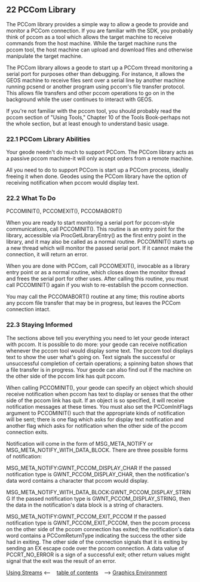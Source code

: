 ## 22 PCCom Library

The PCCom library provides a simple way to allow a geode to provide and 
monitor a PCCom connection. If you are familiar with the SDK, you probably 
think of pccom as a tool which allows the target machine to receive 
commands from the host machine. While the target machine runs the pccom 
tool, the host machine can upload and download files and otherwise 
manipulate the target machine.

The PCCom library allows a geode to start up a PCCom thread monitoring a 
serial port for purposes other than debugging. For instance, it allows the 
GEOS machine to receive files sent over a serial line by another machine 
running pcsend or another program using pccom's file transfer protocol. This 
allows file transfers and other pccom operations to go on in the background 
while the user continues to interact with GEOS.

If you're not familiar with the pccom tool, you should probably read the 
pccom section of "Using Tools," Chapter 10 of the Tools Book-perhaps not 
the whole section, but at least enough to understand basic usage.

### 22.1 PCCom Library Abilities

Your geode needn't do much to support PCCom. The PCCom library acts as a 
passive pccom machine-it will only accept orders from a remote machine. 

All you need to do to support PCCom is start up a PCCom process, ideally 
freeing it when done. Geodes using the PCCom library have the option of 
receiving notification when pccom would display text.

### 22.2 What To Do

PCCOMINIT(), PCCOMEXIT(), PCCOMABORT()

When you are ready to start monitoring a serial port for pccom-style 
communications, call PCCOMINIT(). This routine is an entry point for the 
library, accessible via ProcGetLibraryEntry() as the first entry point in the 
library, and it may also be called as a normal routine. PCCOMINIT() starts up 
a new thread which will monitor the passed serial port. If it cannot make the 
connection, it will return an error.

When you are done with PCCom, call PCCOMEXIT(), invocable as a library 
entry point or as a normal routine, which closes down the monitor thread and 
frees the serial port for other uses. After calling this routine, you must call 
PCCOMINIT() again if you wish to re-establish the pccom connection.

You may call the PCCOMABORT() routine at any time; this routine aborts any 
pccom file transfer that may be in progress, but leaves the PCCom connection 
intact.

### 22.3 Staying Informed

The sections above tell you everything you need to let your geode interact 
with pccom. It is possible to do more: your geode can receive notification 
whenever the pccom tool would display some text. The pccom tool displays 
text to show the user what's going on. Text signals the successful or 
unsuccessful completion of certain operations; a spinning baton shows that a 
file transfer is in progress. Your geode can also find out if the machine on the 
other side of the pccom link has quit pccom.

When calling PCCOMINIT(), your geode can specify an object which should 
receive notification when pccom has text to display or senses that the other 
side of the pccom link has quit. If an object is so specified, it will receive 
notification messages at these times. You must also set the 
PCComInitFlags argument to PCCOMINIT() such that the appropriate 
kinds of notification will be sent; there is one flag which asks for display text 
notification and another flag which asks for notification when the other side 
of the pccom connection exits.

Notification will come in the form of MSG_META_NOTIFY or 
MSG_META_NOTIFY_WITH_DATA_BLOCK. There are three possible forms of 
notification:

MSG_META_NOTIFY:GWNT_PCCOM_DISPLAY_CHAR
If the passed notification type is 
GWNT_PCCOM_DISPLAY_CHAR, then the notification's data 
word contains a character that pccom would display.

MSG_META_NOTIFY_WITH_DATA_BLOCK:GWNT_PCCOM_DISPLAY_STRING
If the passed notification type is 
GWNT_PCCOM_DISPLAY_STRING, then the data in the 
notification's data block is a string of characters.

MSG_META_NOTIFY:GWNT_PCCOM_EXIT_PCCOM
If the passed notification type is GWNT_PCCOM_EXIT_PCCOM, 
then the pccom process on the other side of the pccom 
connection has exited; the notification's data word contains a 
PCComReturnType indicating the success the other side had 
in exiting. The other side of the connection signals that it is 
exiting by sending an EX escape code over the pccom 
connection. A data value of PCCRT_NO_ERROR is a sign of a 
successful exit; other return values might signal that the exit 
was the result of an error.

[Using Streams](cstream.md) <-- &nbsp;&nbsp; [table of contents](../concepts.md) &nbsp;&nbsp; --> [Graphics Environment](cgraph.md)
